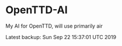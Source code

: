 # OpenTTD-AI
My AI for OpenTTD, will use primarily air

Latest backup: Sun Sep 22 15:37:01 UTC 2019
